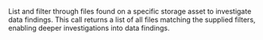 List and filter through files found on a specific storage asset to investigate data findings. This call returns a list of all files matching the supplied filters, enabling deeper investigations into data findings.
